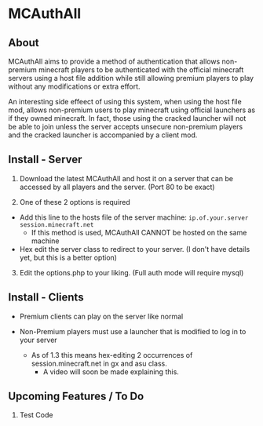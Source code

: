 MCAuthAll
=========

About
-----

MCAuthAll aims to provide a method of authentication that allows non-premium minecraft players to be authenticated with the official minecraft servers using a host file addition while still allowing premium players to play without any modifications or extra effort.

An interesting side effeect of using this system, when using the host file mod, allows non-premium users to play minecraft using official launchers as if they owned minecraft. In fact, those using the cracked launcher will not be able to join unless the server accepts unsecure non-premium players and the cracked launcher is accompanied by a client mod.

Install - Server
----------------

1. Download the latest MCAuthAll and host it on a server that can be accessed by all players and the server. (Port 80 to be exact)

2. One of these 2 options is required
  * Add this line to the hosts file of the server machine:
  `ip.of.your.server session.minecraft.net`
      * If this method is used, MCAuthAll CANNOT be hosted on the same machine
  * Hex edit the server class to redirect to your server. (I don't have details yet, but this is a better option)

3. Edit the options.php to your liking. (Full auth mode will require mysql)

Install - Clients
-----------------

* Premium clients can play on the server like normal

* Non-Premium players must use a launcher that is modified to log in to your server
  * As of 1.3 this means hex-editing 2 occurrences of session.minecraft.net in gx and asu class.
      * A video will soon be made explaining this.

Upcoming Features / To Do
-------------------------

1. Test Code